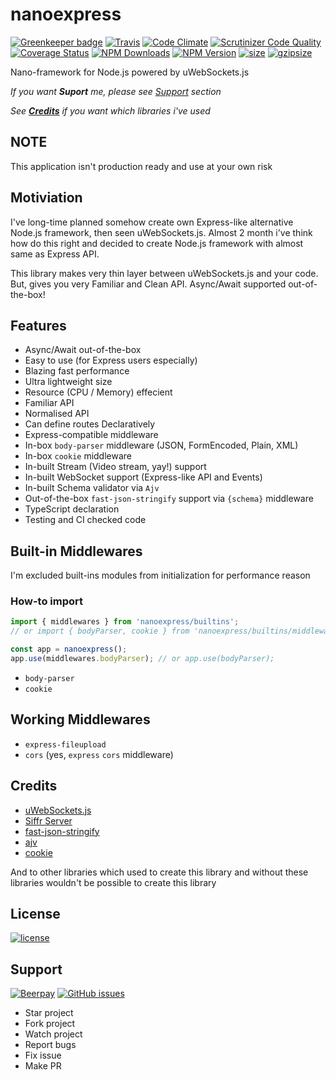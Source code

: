 # nanoexpress

[![Greenkeeper badge](https://badges.greenkeeper.io/dalisoft/nanoexpress.svg)](https://greenkeeper.io/)
[![Travis](https://img.shields.io/travis/dalisoft/nanoexpress.svg)](http://github.com/dalisoft/nanoexpress)
[![Code Climate](https://codeclimate.com/github/dalisoft/nanoexpress/badges/gpa.svg)](https://codeclimate.com/github/dalisoft/nanoexpress)
[![Scrutinizer Code Quality](https://scrutinizer-ci.com/g/dalisoft/nanoexpress/badges/quality-score.png?b=master)](https://scrutinizer-ci.com/g/dalisoft/nanoexpress/?branch=master)
[![Coverage Status](https://coveralls.io/repos/github/dalisoft/nanoexpress/badge.svg?branch=master)](https://coveralls.io/github/dalisoft/nanoexpress?branch=master)
[![NPM Downloads](https://img.shields.io/npm/dm/nanoexpress.svg)](https://npmjs.org/package/nanoexpress)
[![NPM Version](https://img.shields.io/npm/v/nanoexpress.svg)](https://npmjs.org/package/nanoexpress)
[![size](https://img.badgesize.io/https://unpkg.com/nanoexpress)](http://unpkg.com/nanoexpress)
[![gzipsize](https://img.badgesize.io/https://unpkg.com/nanoexpress?compression=gzip)](http://unpkg.com/nanoexpress)

Nano-framework for Node.js powered by uWebSockets.js

_If you want **Suport** me, please see [Support](#support) section_

_See [**Credits**](#credits) if you want which libraries i've used_

## NOTE

This application isn't production ready and use at your own risk

## Motiviation

I've long-time planned somehow create own Express-like alternative Node.js framework, then seen uWebSockets.js. Almost 2 month i've think how do this right and decided to create Node.js framework with almost same as Express API.

This library makes very thin layer between uWebSockets.js and your code. But, gives you very Familiar and Clean API. Async/Await supported out-of-the-box!

## Features

- Async/Await out-of-the-box
- Easy to use (for Express users especially)
- Blazing fast performance
- Ultra lightweight size
- Resource (CPU / Memory) effecient
- Familiar API
- Normalised API
- Can define routes Declaratively
- Express-compatible middleware
- In-box `body-parser` middleware (JSON, FormEncoded, Plain, XML)
- In-box `cookie` middleware
- In-built Stream (Video stream, yay!) support
- In-built WebSocket support (Express-like API and Events)
- In-built Schema validator via `Ajv`
- Out-of-the-box `fast-json-stringify` support via `{schema}` middleware
- TypeScript declaration
- Testing and CI checked code

## Built-in Middlewares

I'm excluded built-ins modules from initialization for performance reason

### How-to import

```js
import { middlewares } from 'nanoexpress/builtins';
// or import { bodyParser, cookie } from 'nanoexpress/builtins/middlewares';

const app = nanoexpress();
app.use(middlewares.bodyParser); // or app.use(bodyParser);
```

- `body-parser`
- `cookie`

## Working Middlewares

- `express-fileupload`
- `cors` (yes, `express` `cors` middleware)

## Credits

- [uWebSockets.js](https://github.com/uNetworking/uWebSockets.js)
- [Siffr Server](https://github.com/sifrr/sifrr/tree/master/packages/server/sifrr-server)
- [fast-json-stringify](https://github.com/fastify/fast-json-stringify)
- [ajv](https://ajv.js.org)
- [cookie](https://github.com/jshttp/cookie#readme)

And to other libraries which used to create this library and without these libraries wouldn't be possible to create this library

## License

[![license](https://img.shields.io/github/license/dalisoft/nanoexpress.svg)](https://github.com/dalisoft/nanoexpress/blob/master/LICENSE)

## Support

[![Beerpay](https://img.shields.io/beerpay/dalisoft/nanoexpress.svg)](https://beerpay.io/dalisoft/nanoexpress/)
[![GitHub issues](https://img.shields.io/github/issues/dalisoft/nanoexpress.svg)](http://github.com/dalisoft/nanoexpress/issues)

- Star project
- Fork project
- Watch project
- Report bugs
- Fix issue
- Make PR
